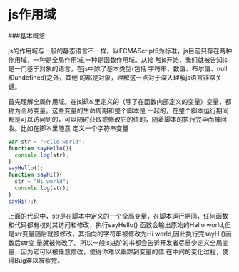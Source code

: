 # js作用域

###基本概念

js的作用域与一般的静态语言不一样。以ECMAScript5为标准，js目前只存在两种作用域，一种是全局作用域,一种是函数作用域。从接
触js开始，我们就被告知js是一门基于对象的语言，在js中除了基本类型(包括 字符串、数值、布尔值、null和undefined)之外，其他
的都是对象，理解这一点对于深入理解js语言非常关键。

首先理解全局作用域。在js脚本里定义的（除了在函数内部定义的变量）变量，都称为全局变量。这些变量的生命周期和整个脚本是
一起的，在整个脚本运行期间都是可以访问到的，可以随时获取或修改它的值的，随着脚本的执行完毕而被回收。比如在脚本里随意
定义一个字符串变量
```javascript
var str = "Hello world";
function sayHello(){
  console.log(str);
}
sayHello();
function sayHi(){
  str = "Hi world";
  console.log(str);
}
sayHi();h
```
上面的代码中，str是在脚本中定义的一个全局变量，在脚本运行期间，任何函数和代码都有权对其访问和修改，执行sayHello()
函数会输出原始的Hello world,但是str变量随后就被修改，其指向的字符串被修改为Hi world,因此执行完sayHi()函数后str变
量就被修改了。所以一般js进阶的书都会告诉开发者尽量少定义全局变量，因为它可以被任意修改，使得你难以跟踪到变量的值
在中间的变化过程，使得Bug难以被察觉。

